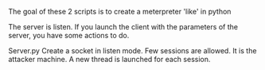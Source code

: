 The goal of these 2 scripts is to create a meterpreter 'like' in python 

The server is listen.
If you launch the client with the parameters of the server, you have some actions to do. 

Server.py
Create a socket in listen mode. Few sessions are allowed.
It is the attacker machine.
A new thread is launched for each session.
